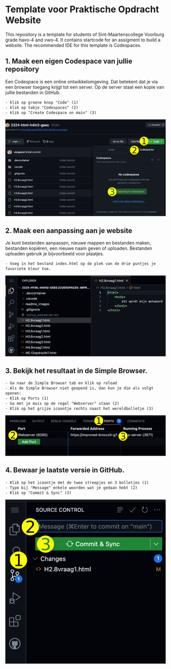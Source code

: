 # Template voor Praktische Opdracht Website

This repository is a template for students of Sint-Maartenscollege Voorburg grade havo-4 and vwo-4.
It contains startcode for an assigment to build a website. The recommended IDE for this template is Codespaces.

## 1. Maak een eigen Codespace van jullie repository

Een Codespace is een online ontwikkelomgeving. Dat betekent dat je via een browser toegang krijgt tot een server. Op de server staat een kopie van jullie bestanden in GitHub.

    - klik op groene knop "Code" (1)
    - klik op tabje "Codespaces" (2)
    - klik op "Create Codespace on main" (3)
  
![Codespace](images/codespace.png)

## 2. Maak een aanpassing aan je website

Je kunt bestanden aanpassen, nieuwe mappen en bestanden maken, bestanden kopiëren, een nieuwe naam geven of uploaden. Bestanden uploaden gebruik je bijvoorbeeld voor plaatjes.

    - Voeg in het bestand index.html op de plek van de drie puntjes je favoriete kleur toe.
    
![Bestanden](images/bestand.png)

## 3. Bekijk het resultaat in de Simple Browser.

    - Ga naar de Simple Browser tab en klik op reload
    - Als de Simple Browser niet geopend is, dan kun je die als volgt openen:
    - Klik op Ports (1)
    - Ga met je muis op de regel "Webserver" staan (2)
    - Klik op het grijze icoontje rechts naast het wereldbolletje (3)

![Preview](images/port.png)

## 4. Bewaar je laatste versie in GitHub.

    - Klik op het icoontje met de twee streepjes en 3 bolletjes (1)
    - Type bij "Message" enkele woorden wat je gedaan hebt (2)
    - Klik op "Commit & Sync" (3)
  
![Commit](images/commit.png)
